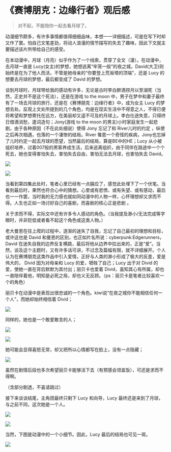 # 《赛博朋克：边缘行者》观后感

>  对不起，不能陪你一起去看月球了。

动漫细节颇多，有许多事情都值得细细品味，本想一一详细描述，可是在写下时却又作了罢。怕自己文笔差劲，将动人浪漫的情节描写的失去了趣味，因此下文就主要描述该片所带给自己的感受。

在本动漫中，月球（月亮）似乎作为了一个线索，贯穿了全文（漫）。在动漫中，去月球一直是 Lucy(女主)的梦想，她想逃离“牢笼一般”的夜之城，David(大卫)则始终是在为了他人而活，不管是她母亲的“你要登上荒坂塔的顶端”，还是 Lucy 的想要去月球的梦想，最后都变成了 David 的梦想。

谈到月球时，月球带给我的感动有许多，无论是古时李白醉酒捞月以至溺死（当然，正史并不是这个死法），还是在游戏 to the moon 中，男子在梦中和妻子最终有了一场去月球的旅行，还是在《赛博朋克：边缘行者》中，成为女主 Lucy 的梦想去处。反观上文处所提到的几个角色，均是在现实生活中不得意之人，不得已便将希望和梦想寄托在远方，在美丽却又遥不可及的月球上。李白仕途失意，只得终日借酒消愁，遣词造句；Jony(游戏 to the moon 的男主)小时家庭发生一起悲剧，由于各种原因（不在此处细说）使得 Jony 忘记了和 River儿时的约定 ，纵使之后再次相遇，也落的一个凄惨的结局。River 罹患一个奇怪的疾病，Jony也忘掉了儿时约定一起去月球的愿望，当然最后的结局，算是BE中的HE；Lucy 从小被组织培养，过着007般的黑客养成生活，后来逃离组织，由于同伴在路途中一个个死去，她也变得害怕失去，害怕失去自由，害怕无法去月球，也害怕失去 David。

![](/images/image20220918034242949.png)

![](/images/image-20220918034320955.png)

当看到第四集此处时，笔者心里已经有一点膈应了，感觉此处埋下了一个伏笔。当看到最后时，果然也符合心中的猜想。心里或有悲愤、或有失望、或有感动，最后也一一作罢，当时我的无力感也就如同动漫中的人物一样，心怀理想却又求而不得。人生也正如一场讨好自己的喜剧，而喜剧的核心正是悲剧 。

关于求而不得，实际文中还有许多令人感动的角色。（当我提及渺小/无法完成等字眼时，并非贬低或者看不起这个角色或这类人物。）

老大曼恩在往上爬的过程中，逐渐的迷失了自我，忘记了自己最初的理想和目标，或许这也是 David 和曼恩的区别，也正如片名所说：cyberpunk:Edgerunners，David 在迷失自我的边界反复横跳，最后将他从边界中拉出来的，正是“爱”。当然，谈及这个主题时，又有许多话可讲，不过念及篇幅有限，就不详细展开。个人认为在赛博朋克这类作品中引入爱情，正好与人类的渺小形成了极大的反差，爱是伟大的， Divid 因为对母亲和 Lucy 的爱，牺牲了自己；Lucy 出于对 Divid 的爱，使她一直在背后默默为其付出；丽贝卡也爱着 Divid，虽知其心有所属，却也一直陪伴着他，明知是必死之局，却也义无反顾。（ps：丽贝卡是笔者比较喜欢一个的角色）

丽贝卡在动漫中是表现出很忠诚的一个角色。kiwi说“在夜之城你不能相信任何一个人”，而她却始终相信着 Divid；

![](/images/image-20220918040702904.png)

同样的，她也是一个敢爱敢言的人；

![](/images/image-20220918040915244.png)

![](/images/image-20220918040940544.png)

她可能会显得喜怒无常，却又把所以心情都写在脸上，没有一点隐藏；

![](/images/image-20220918041120677.png)

虽然在剧情后段也多次希望丽贝卡能够活下去（有预感会领盒饭），可还是求而不得啊。

 （含部分剧透，不喜请跳过）

接下来谈谈结尾，主角团最终只剩下 Lucy 和向导，Lucy 最终还是来到了月球，与之前不同，这次她是一个人。

![](/images/image-20220918042224299.png)

![](/images/image-20220918042257824.png)



当然，下图是动漫中的一个小细节。因此，Lucy 最后的结局也可见一斑。

![](/images/image-20220918042406354.png)